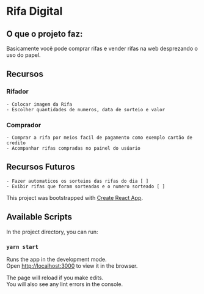 # Rifa Digital


## O que o projeto faz:
Basicamente você pode comprar rifas e vender rifas na web desprezando o uso do papel.

## Recursos


### Rifador
    - Colocar imagem da Rifa
    - Escolher quantidades de numeros, data de sorteio e valor
### Comprador
    - Comprar a rifa por meios facil de pagamento como exemplo cartão de credito
    - Acompanhar rifas compradas no painel do usúario

## Recursos Futuros
    - Fazer automaticos os sorteios das rifas do dia [ ]
    - Exibir rifas que foram sorteadas e o numero sorteado [ ]





This project was bootstrapped with [Create React App](https://github.com/facebook/create-react-app).

## Available Scripts

In the project directory, you can run:

### `yarn start`

Runs the app in the development mode.<br />
Open [http://localhost:3000](http://localhost:3000) to view it in the browser.

The page will reload if you make edits.<br />
You will also see any lint errors in the console.
